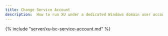 ```yaml
---
title: Change Service Account
description:  How to run XU under a dedicated Windows domain user account instead of the Local System account
---
```


{% include "server/xu-bc-service-account.md" %}